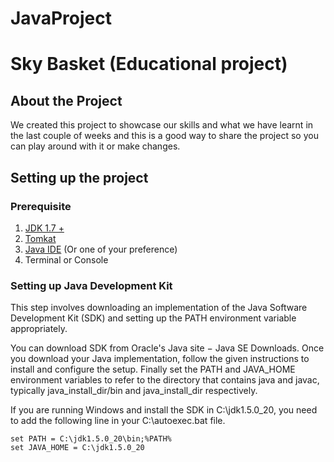 # JavaProject

# Sky Basket (Educational project)

## About the Project 

We created this project to showcase our skills and what we have learnt in the last couple of weeks and this is a good way to share the project so you can play around with it or make changes.

## Setting up the project

### Prerequisite

1. [JDK 1.7 +](http://www.oracle.com/technetwork/java/javase/downloads/index-jsp-138363.html)
2. [Tomkat](https://tomcat.apache.org/)
3. [Java IDE](http://www.eclipse.org) (Or one of your preference)
4. Terminal or Console

### Setting up Java Development Kit
This step involves downloading an implementation of the Java Software Development Kit (SDK) and setting up the PATH environment variable appropriately.

You can download SDK from Oracle's Java site − Java SE Downloads.
Once you download your Java implementation, follow the given instructions to install and configure the setup. Finally set the PATH and JAVA_HOME environment variables to refer to the directory that contains java and javac, typically java_install_dir/bin and java_install_dir respectively.

If you are running Windows and install the SDK in C:\jdk1.5.0_20, you need to add the following line in your C:\autoexec.bat file.

```
set PATH = C:\jdk1.5.0_20\bin;%PATH%
set JAVA_HOME = C:\jdk1.5.0_20
```

